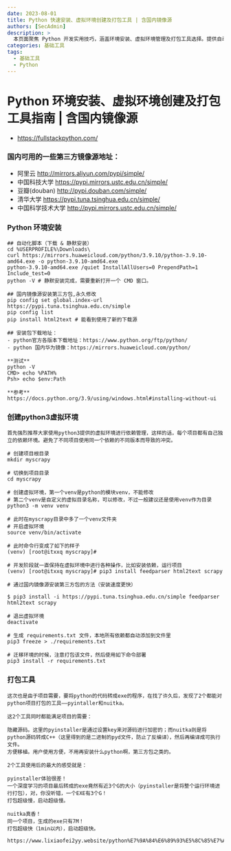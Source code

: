 ```yaml
---
date: 2023-08-01
title: Python 快速安装、虚拟环境创建及打包工具 | 含国内镜像源
authors: [SecAdmin]
description: >
  本页面聚焦 Python 开发实用技巧，涵盖环境安装、虚拟环境管理及打包工具选择。提供自动化脚本实现 Python 静默安装，罗列国内可用第三方镜像源，助您加速包下载。详细阐述创建 Python3 虚拟环境步骤，有效避免项目依赖冲突。同时对比 pyinstaller 与 nuitka 两款打包工具，突出 nuitka 在隐藏源码、文件体积、打包及启动速度上的优势，为您的 Python 开发之路提供全面且实用的指引。
categories: 基础工具
tags:
  - 基础工具
  - Python
---
```


# Python 环境安装、虚拟环境创建及打包工具指南 | 含国内镜像源

- https://fullstackpython.com/

### 国内可用的一些第三方镜像源地址：
- 阿里云 http://mirrors.aliyun.com/pypi/simple/ 
- 中国科技大学 https://pypi.mirrors.ustc.edu.cn/simple/ 
- 豆瓣(douban) http://pypi.douban.com/simple/ 
- 清华大学 https://pypi.tuna.tsinghua.edu.cn/simple/ 
- 中国科学技术大学 http://pypi.mirrors.ustc.edu.cn/simple/

### Python 环境安装

```
## 自动化脚本（下载 & 静默安装）
cd %USERPROFILE%\Downloads\
curl https://mirrors.huaweicloud.com/python/3.9.10/python-3.9.10-amd64.exe -o python-3.9.10-amd64.exe
python-3.9.10-amd64.exe /quiet InstallAllUsers=0 PrependPath=1 Include_test=0
python -V # 静默安装完成，需要重新打开一个 CMD 窗口。
```

```
## 国内镜像源安装第三方包,永久修改
pip config set global.index-url https://pypi.tuna.tsinghua.edu.cn/simple
pip config list
pip install html2text # 能看到使用了新的下载源
```

```
## 安装包下载地址：
- python官方各版本下载地址：https://www.python.org/ftp/python/
- python 国内华为镜像：https://mirrors.huaweicloud.com/python/

**测试**
python -V
CMD> echo %PATH%
Psh> echo $env:Path

**参考**
https://docs.python.org/3.9/using/windows.html#installing-without-ui
```


### 创建python3虚拟环境

```
首先强烈推荐大家使用python3提供的虚拟环境进行依赖管理，这样的话，每个项目都有自己独立的依赖环境。避免了不同项目使用同一个依赖的不同版本而导致的冲突。

# 创建项目根目录
mkdir myscrapy  

# 切换到项目目录
cd myscrapy

# 创建虚拟环境，第一个venv是python的模块venv，不能修改
# 第二个venv是自定义的虚拟目录名称，可以修改，不过一般建议还是使用venv作为目录
python3 -m venv venv

# 此时在myscrapy目录中多了一个venv文件夹
# 开启虚拟环境
source venv/bin/activate 

# 此时命令行变成了如下的样子
(venv) [root@itxxq myscrapy]#

# 开发阶段就一直保持在虚拟环境中进行各种操作，比如安装依赖，运行项目
(venv) [root@itxxq myscrapy]# pip3 install feedparser html2text scrapy

# 通过国内镜像源安装第三方包的方法（安装速度更快）

$ pip3 install -i https://pypi.tuna.tsinghua.edu.cn/simple feedparser html2text scrapy

# 退出虚拟环境
deactivate

# 生成 requirements.txt 文件，本地所有依赖都自动添加到文件里
pip3 freeze > ./requirements.txt

# 迁移环境的时候，注意打包该文件，然后使用如下命令部署
pip3 install -r requirements.txt
```

### 打包工具

```
这次也是由于项目需要，要将python的代码转成exe的程序，在找了许久后，发现了2个都能对python项目打包的工具——pyintaller和nuitka。

这2个工具同时都能满足项目的需要：

隐藏源码。这里的pyinstaller是通过设置key来对源码进行加密的；而nuitka则是将python源码转成C++（这里得到的是二进制的pyd文件，防止了反编译），然后再编译成可执行文件。
方便移植。用户使用方便，不用再安装什么python啊，第三方包之类的。

2个工具使用后的最大的感受就是：

pyinstaller体验很差！
一个深度学习的项目最后转成的exe竟然有近3个G的大小（pyinstaller是将整个运行环境进行打包），对，你没听错，一个EXE有3个G！
打包超级慢，启动超级慢。

nuitka真香！
同一个项目，生成的exe只有7M！
打包超级快（1min以内），启动超级快。

https://www.lixiaofei2yy.website/python%E7%9A%84%E6%89%93%E5%8C%85%E7%A5%9E%E5%99%A8nuitka
```

